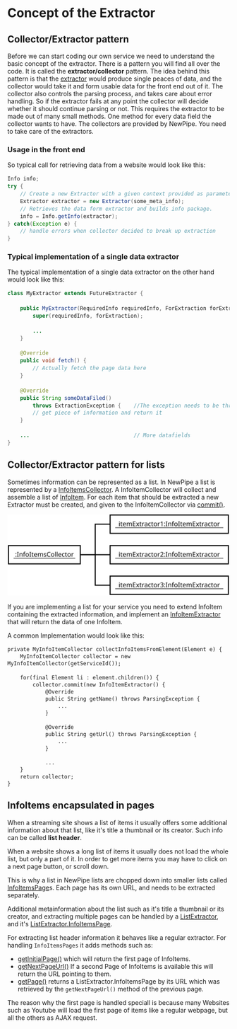 # Concept of the Extractor

## Collector/Extractor pattern

Before we can start coding our own service we need to understand the basic concept of the extractor. There is a pattern
you will find all over the code. It is called the __extractor/collector__ pattern. The idea behind this pattern is that
the [extractor](https://teamnewpipe.github.io/NewPipeExtractor/javadoc/org/schabi/newpipe/extractor/Extractor.html)
would produce single peaces of data, and the collector would take it and form usable data for the front end out of it.
The collector also controls the parsing process, and takes care about error handling. So if the extractor fails at any
point the collector will decide whether it should continue parsing or not. This requires the extractor to be made out of
many small methods. One method for every data field the collector wants to have. The collectors are provided by NewPipe.
You need to take care of the extractors.

### Usage in the front end

So typical call for retrieving data from a website would look like this:
```java
Info info;
try {
    // Create a new Extractor with a given context provided as parameter.
    Extractor extractor = new Extractor(some_meta_info);
    // Retrieves the data form extractor and builds info package.
    info = Info.getInfo(extractor);
} catch(Exception e) {
    // handle errors when collector decided to break up extraction
}
```

### Typical implementation of a single data extractor

The typical implementation of a single data extractor on the other hand would look like this:
```java
class MyExtractor extends FutureExtractor {

    public MyExtractor(RequiredInfo requiredInfo, ForExtraction forExtraction) {
        super(requiredInfo, forExtraction);

        ...
    }

    @Override
    public void fetch() {
        // Actually fetch the page data here
    }

    @Override
    public String someDataFiled() 
        throws ExtractionException {    //The exception needs to be thrown if someting failed
        // get piece of information and return it
    }

    ...                                 // More datafields
}
```

## Collector/Extractor pattern for lists

Sometimes information can be represented as a list. In NewPipe a list is represented by a
[InfoItemsCollector](https://teamnewpipe.github.io/NewPipeExtractor/javadoc/org/schabi/newpipe/extractor/InfoItemsCollector.html).
A InfoItemCollector will collect and assemble a list of [InfoItem](https://teamnewpipe.github.io/NewPipeExtractor/javadoc/org/schabi/newpipe/extractor/InfoItem.html).
For each item that should be extracted a new Extractor must be created, and given to the InfoItemCollector via [commit()](https://teamnewpipe.github.io/NewPipeExtractor/javadoc/org/schabi/newpipe/extractor/InfoItemsCollector.html#commit-E-).

![InfoItemsCollector_objectdiagram.svg](img/InfoItemsCollector_objectdiagram.svg)

If you are implementing a list for your service you need to extend InfoItem containing the extracted information,
and implement an [InfoItemExtractor](https://teamnewpipe.github.io/NewPipeExtractor/javadoc/org/schabi/newpipe/extractor/Extractor.html)
that will return the data of one InfoItem.

A common Implementation would look like this:
```
private MyInfoItemCollector collectInfoItemsFromElement(Element e) {
    MyInfoItemCollector collector = new MyInfoItemCollector(getServiceId());

    for(final Element li : element.children()) {
        collector.commit(new InfoItemExtractor() {
            @Override
            public String getName() throws ParsingException {
                ...
            }

            @Override
            public String getUrl() throws ParsingException {
                ...
            }
            
            ...
    }
    return collector;
}

```

## InfoItems encapsulated in pages

When a streaming site shows a list of items it usually offers some additional information about that list, like it's title a thumbnail
or its creator. Such info can be called __list header__.

When a website shows a long list of items it usually does not load the whole list, but only a part of it. In order to get more items you may have to click on a next page button, or scroll down. 

This is why a list in NewPipe lists are chopped down into smaller lists called [InfoItemsPage](https://teamnewpipe.github.io/NewPipeExtractor/javadoc/org/schabi/newpipe/extractor/ListExtractor.InfoItemsPage.html)s. Each page has its own URL, and needs to be extracted separately.

Additional metainformation about the list such as it's title a thumbnail
or its creator, and extracting multiple pages can be handled by a
[ListExtractor](https://teamnewpipe.github.io/NewPipeExtractor/javadoc/org/schabi/newpipe/extractor/ListExtractor.html),
and it's [ListExtractor.InfoItemsPage](https://teamnewpipe.github.io/NewPipeExtractor/javadoc/org/schabi/newpipe/extractor/ListExtractor.InfoItemsPage.html).

For extracting list header information it behaves like a regular extractor. For handling `InfoItemsPages` it adds methods
such as:

 - [getInitialPage()](https://teamnewpipe.github.io/NewPipeExtractor/javadoc/org/schabi/newpipe/extractor/ListExtractor.html#getInitialPage--)
   which will return the first page of InfoItems.
 - [getNextPageUrl()](https://teamnewpipe.github.io/NewPipeExtractor/javadoc/org/schabi/newpipe/extractor/ListExtractor.html#getNextPageUrl--)
   If a second Page of InfoItems is available this will return the URL pointing to them.
 - [getPage()](https://teamnewpipe.github.io/NewPipeExtractor/javadoc/org/schabi/newpipe/extractor/ListExtractor.html#getPage-java.lang.String-)
   returns a ListExtractor.InfoItemsPage by its URL which was retrieved by the `getNextPageUrl()` method of the previous page.


The reason why the first page is handled speciall is because many Websites such as Youtube will load the first page of
items like a regular webpage, but all the others as AJAX request.



